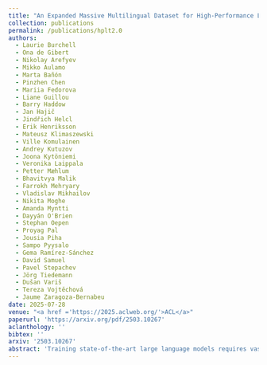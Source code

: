 ```yaml
---
title: "An Expanded Massive Multilingual Dataset for High-Performance Language Technologies (HPLT)"
collection: publications
permalink: /publications/hplt2.0
authors:
  - Laurie Burchell
  - Ona de Gibert
  - Nikolay Arefyev
  - Mikko Aulamo
  - Marta Bañón
  - Pinzhen Chen
  - Mariia Fedorova
  - Liane Guillou
  - Barry Haddow
  - Jan Hajič
  - Jindřich Helcl
  - Erik Henriksson
  - Mateusz Klimaszewski
  - Ville Komulainen
  - Andrey Kutuzov
  - Joona Kytöniemi
  - Veronika Laippala
  - Petter Mæhlum
  - Bhavitvya Malik
  - Farrokh Mehryary
  - Vladislav Mikhailov
  - Nikita Moghe
  - Amanda Myntti
  - Dayyán O'Brien
  - Stephan Oepen
  - Proyag Pal
  - Jousia Piha
  - Sampo Pyysalo
  - Gema Ramírez-Sánchez
  - David Samuel
  - Pavel Stepachev
  - Jörg Tiedemann
  - Dušan Variš
  - Tereza Vojtěchová
  - Jaume Zaragoza-Bernabeu
date: 2025-07-28
venue: "<a href ='https://2025.aclweb.org/'>ACL</a>"
paperurl: 'https://arxiv.org/pdf/2503.10267'
aclanthology: ''
bibtex: ''
arxiv: '2503.10267'
abstract: 'Training state-of-the-art large language models requires vast amounts of clean and diverse textual data. However, building suitable multilingual datasets remains a challenge. In this work, we present HPLT v2, a collection of high-quality multilingual monolingual and parallel corpora, extending prior work of the HPLT project. The monolingual portion of the data contains 8T tokens covering 193 languages, while the parallel data contains 380M sentence pairs covering 51 languages. We document the entire data pipeline and release the code to reproduce it. We provide extensive analysis of the quality and characteristics of our data. Finally, we evaluate the performance of language models and machine translation systems trained on HPLT v2, demonstrating its value.'
---
```


